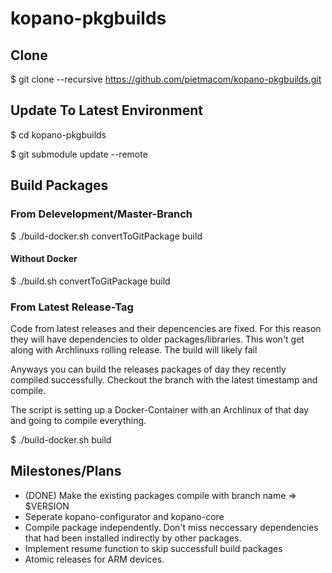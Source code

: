 # kopano-pkgbuilds

## Clone
 $ git clone --recursive https://github.com/pietmacom/kopano-pkgbuilds.git

## Update To Latest Environment
 $ cd kopano-pkgbuilds
 
 $ git submodule update --remote
 
## Build Packages
### From Delevelopment/Master-Branch
 $ ./build-docker.sh convertToGitPackage build
 
####  Without Docker
 $ ./build.sh convertToGitPackage build
 
### From Latest Release-Tag
 Code from latest releases and their depencencies are fixed. For this reason they will have dependencies to older packages/libraries. This won't get along with Archlinuxs rolling release. The build will likely fail 
 
 Anyways you can build the releases packages of day they recently compiled successfully. Checkout the branch with the latest timestamp and compile.
 
 The script is setting up a Docker-Container with an Archlinux of that day and going to compile everything.
 
 $ ./build-docker.sh build
 
## Milestones/Plans
 - (DONE) Make the existing packages compile with branch name => $VERSION
 - Seperate kopano-configurator and kopano-core
 - Compile package independently. Don't miss neccessary dependencies that had been installed indirectly by other packages.
 - Implement resume function to skip successfull build packages
 - Atomic releases for ARM devices.
